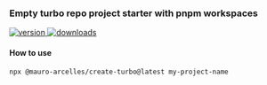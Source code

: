 ### Empty turbo repo project starter with pnpm workspaces

<p>
  <a href="https://www.npmjs.com/package/@mauro-arcelles/create-turbo"><img src="https://img.shields.io/npm/v/@mauro-arcelles/create-turbo?style=flat-square" alt="version">
  <a href="https://www.npmjs.com/package/@mauro-arcelles/create-turbo"><img src="https://img.shields.io/npm/dt/@mauro-arcelles/create-turbo?style=flat-square" alt="downloads"></a>
</p>

#### How to use
```
npx @mauro-arcelles/create-turbo@latest my-project-name
```
